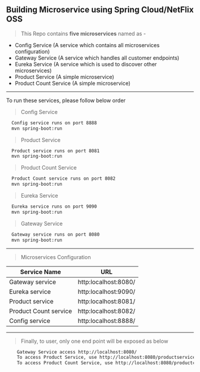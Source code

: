 ## Building Microservice using Spring Cloud/NetFlix OSS

> This Repo contains **five microservices** named as -

* Config Service (A service which contains all microservices configuration)
* Gateway Service (A service which handles all customer endpoints)
* Eureka Service (A service which is used to discover other microservices)
* Product Service (A simple microservice)
* Product Count Service (A simple microservice)

---
To run these services, please follow below order
> Config Service
``` bash
  Config service runs on port 8888
  mvn spring-boot:run
```

> Product Service
``` bash
  Product service runs on port 8081
  mvn spring-boot:run
```

> Product Count Service
``` bash
  Product Count service runs on port 8082
  mvn spring-boot:run
```

> Eureka Service
``` bash
  Eureka service runs on port 9090
  mvn spring-boot:run
```
> Gateway Service
``` bash
  Gateway service runs on port 8080
  mvn spring-boot:run
```
---
> Microservices Configuration 

| Service Name     | URL          |
| -------- | -------------- |
| Gateway service | http:localhost:8080/ |
| Eureka service | http:localhost:9090/ |
| Product service | http:localhost:8081/ |
| Product Count service | http:localhost:8082/ |
| Config service | http:localhost:8888/ |

---
> Finally, to user, only one end point will be exposed as below
```` bash
    Gateway Service access http://localhost:8080/
    To access Product Service, use http://localhost:8080/productservice/products/
    To access Product Count Service, use http://localhost:8080/productcountservice/productcount/
````


